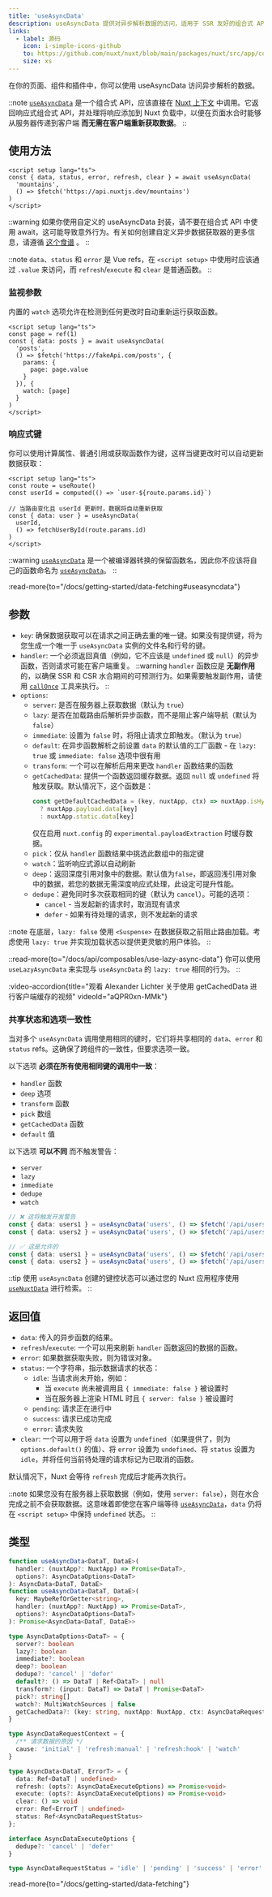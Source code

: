 ```yaml
---
title: 'useAsyncData'
description: useAsyncData 提供对异步解析数据的访问，适用于 SSR 友好的组合式 API。
links:
  - label: 源码
    icon: i-simple-icons-github
    to: https://github.com/nuxt/nuxt/blob/main/packages/nuxt/src/app/composables/asyncData.ts
    size: xs
---
```


在你的页面、组件和插件中，你可以使用 useAsyncData 访问异步解析的数据。

::note
[`useAsyncData`](/docs/api/composables/use-async-data) 是一个组合式 API，应该直接在 [Nuxt 上下文](/docs/guide/going-further/nuxt-app#the-nuxt-context) 中调用。它返回响应式组合式 API，并处理将响应添加到 Nuxt 负载中，以便在页面水合时能够从服务器传递到客户端 **而无需在客户端重新获取数据**。
::

## 使用方法

```vue [app/pages/index.vue]
<script setup lang="ts">
const { data, status, error, refresh, clear } = await useAsyncData(
  'mountains',
  () => $fetch('https://api.nuxtjs.dev/mountains')
)
</script>
```

::warning
如果你使用自定义的 useAsyncData 封装，请不要在组合式 API 中使用 await，这可能导致意外行为。有关如何创建自定义异步数据获取器的更多信息，请遵循 [这个食谱](/docs/guide/recipes/custom-usefetch#custom-usefetch) 。
::

::note
`data`、`status` 和 `error` 是 Vue refs，在 `<script setup>` 中使用时应该通过 `.value` 来访问，而 `refresh`/`execute` 和 `clear` 是普通函数。
::

### 监视参数

内置的 `watch` 选项允许在检测到任何更改时自动重新运行获取函数。

```vue [app/pages/index.vue]
<script setup lang="ts">
const page = ref(1)
const { data: posts } = await useAsyncData(
  'posts',
  () => $fetch('https://fakeApi.com/posts', {
    params: {
      page: page.value
    }
  }), {
    watch: [page]
  }
)
</script>
```

### 响应式键

你可以使用计算属性、普通引用或获取函数作为键，这样当键更改时可以自动更新数据获取：

```vue [app/pages/[id\\].vue]
<script setup lang="ts">
const route = useRoute()
const userId = computed(() => `user-${route.params.id}`)

// 当路由变化且 userId 更新时，数据将自动重新获取
const { data: user } = useAsyncData(
  userId,
  () => fetchUserById(route.params.id)
)
</script>
```

::warning
[`useAsyncData`](/docs/api/composables/use-async-data) 是一个被编译器转换的保留函数名，因此你不应该将自己的函数命名为 [`useAsyncData`](/docs/api/composables/use-async-data)。
::

:read-more{to="/docs/getting-started/data-fetching#useasyncdata"}

## 参数

- `key`: 确保数据获取可以在请求之间正确去重的唯一键。如果没有提供键，将为您生成一个唯一于 `useAsyncData` 实例的文件名和行号的键。
- `handler`: 一个必须返回真值（例如，它不应该是 `undefined` 或 `null`）的异步函数，否则请求可能在客户端重复。
::warning
`handler` 函数应是 **无副作用** 的，以确保 SSR 和 CSR 水合期间的可预测行为。如果需要触发副作用，请使用 [`callOnce`](/docs/api/utils/call-once) 工具来执行。
::
- `options`:
  - `server`: 是否在服务器上获取数据（默认为 `true`）
  - `lazy`: 是否在加载路由后解析异步函数，而不是阻止客户端导航（默认为 `false`）
  - `immediate`: 设置为 `false` 时，将阻止请求立即触发。（默认为 `true`）
  - `default`: 在异步函数解析之前设置 `data` 的默认值的工厂函数 - 在 `lazy: true` 或 `immediate: false` 选项中很有用
  - `transform`: 一个可以在解析后用来更改 `handler` 函数结果的函数
  - `getCachedData`: 提供一个函数返回缓存数据。返回 `null` 或 `undefined` 将触发获取。默认情况下，这个函数是：
    ```ts
    const getDefaultCachedData = (key, nuxtApp, ctx) => nuxtApp.isHydrating 
      ? nuxtApp.payload.data[key] 
      : nuxtApp.static.data[key]
    ```
    仅在启用 `nuxt.config` 的 `experimental.payloadExtraction` 时缓存数据。
  - `pick`：仅从 `handler` 函数结果中挑选此数组中的指定键
  - `watch`：监听响应式源以自动刷新
  - `deep`：返回深度引用对象中的数据。默认值为`false`，即返回浅引用对象中的数据，若您的数据无需深度响应式处理，此设定可提升性能。
  - `dedupe`：避免同时多次获取相同的键（默认为 `cancel`）。可能的选项：
    - `cancel` - 当发起新的请求时，取消现有请求
    - `defer` - 如果有待处理的请求，则不发起新的请求

::note
在底层，`lazy: false` 使用 `<Suspense>` 在数据获取之前阻止路由加载。考虑使用 `lazy: true` 并实现加载状态以提供更灵敏的用户体验。
::

::read-more{to="/docs/api/composables/use-lazy-async-data"}
你可以使用 `useLazyAsyncData` 来实现与 `useAsyncData` 的 `lazy: true` 相同的行为。
::

:video-accordion{title="观看 Alexander Lichter 关于使用 getCachedData 进行客户端缓存的视频" videoId="aQPR0xn-MMk"}

### 共享状态和选项一致性

当对多个 `useAsyncData` 调用使用相同的键时，它们将共享相同的 `data`、`error` 和 `status` refs。这确保了跨组件的一致性，但要求选项一致。

以下选项 **必须在所有使用相同键的调用中一致**：
- `handler` 函数
- `deep` 选项
- `transform` 函数
- `pick` 数组
- `getCachedData` 函数
- `default` 值

以下选项 **可以不同** 而不触发警告：
- `server`
- `lazy`
- `immediate`
- `dedupe`
- `watch`

```ts
// ❌ 这将触发开发警告
const { data: users1 } = useAsyncData('users', () => $fetch('/api/users'), { deep: false })
const { data: users2 } = useAsyncData('users', () => $fetch('/api/users'), { deep: true })

// ✅ 这是允许的
const { data: users1 } = useAsyncData('users', () => $fetch('/api/users'), { immediate: true })
const { data: users2 } = useAsyncData('users', () => $fetch('/api/users'), { immediate: false })
```

::tip
使用 `useAsyncData` 创建的键控状态可以通过您的 Nuxt 应用程序使用 [`useNuxtData`](/docs/api/composables/use-nuxt-data) 进行检索。
::

## 返回值

- `data`: 传入的异步函数的结果。
- `refresh`/`execute`: 一个可以用来刷新 `handler` 函数返回的数据的函数。
- `error`: 如果数据获取失败，则为错误对象。
- `status`: 一个字符串，指示数据请求的状态：
  - `idle`: 当请求尚未开始，例如：
    - 当 `execute` 尚未被调用且 `{ immediate: false }` 被设置时
    - 当在服务器上渲染 HTML 时且 `{ server: false }` 被设置时
  - `pending`: 请求正在进行中
  - `success`: 请求已成功完成
  - `error`: 请求失败
- `clear`: 一个可以用于将 `data` 设置为 `undefined`（如果提供了，则为 `options.default()` 的值）、将 `error` 设置为 `undefined`、将 `status` 设置为 `idle`，并将任何当前待处理的请求标记为已取消的函数。

默认情况下，Nuxt 会等待 `refresh` 完成后才能再次执行。

::note
如果您没有在服务器上获取数据（例如，使用 `server: false`），则在水合完成之前不会获取数据。这意味着即使您在客户端等待 [`useAsyncData`](/docs/api/composables/use-async-data)，`data` 仍将在 `<script setup>` 中保持 `undefined` 状态。
::

## 类型

```ts [Signature]
function useAsyncData<DataT, DataE>(
  handler: (nuxtApp?: NuxtApp) => Promise<DataT>,
  options?: AsyncDataOptions<DataT>
): AsyncData<DataT, DataE>
function useAsyncData<DataT, DataE>(
  key: MaybeRefOrGetter<string>,
  handler: (nuxtApp?: NuxtApp) => Promise<DataT>,
  options?: AsyncDataOptions<DataT>
): Promise<AsyncData<DataT, DataE>>

type AsyncDataOptions<DataT> = {
  server?: boolean
  lazy?: boolean
  immediate?: boolean
  deep?: boolean
  dedupe?: 'cancel' | 'defer'
  default?: () => DataT | Ref<DataT> | null
  transform?: (input: DataT) => DataT | Promise<DataT>
  pick?: string[]
  watch?: MultiWatchSources | false
  getCachedData?: (key: string, nuxtApp: NuxtApp, ctx: AsyncDataRequestContext) => DataT | undefined
}

type AsyncDataRequestContext = {
  /** 请求数据的原因 */
  cause: 'initial' | 'refresh:manual' | 'refresh:hook' | 'watch'
}

type AsyncData<DataT, ErrorT> = {
  data: Ref<DataT | undefined>
  refresh: (opts?: AsyncDataExecuteOptions) => Promise<void>
  execute: (opts?: AsyncDataExecuteOptions) => Promise<void>
  clear: () => void
  error: Ref<ErrorT | undefined>
  status: Ref<AsyncDataRequestStatus>
};

interface AsyncDataExecuteOptions {
  dedupe?: 'cancel' | 'defer'
}

type AsyncDataRequestStatus = 'idle' | 'pending' | 'success' | 'error'
```

:read-more{to="/docs/getting-started/data-fetching"}
